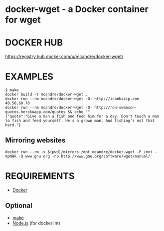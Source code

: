 # docker-wget - a Docker container for wget

# DOCKER HUB

https://registry.hub.docker.com/u/mcandre/docker-wget/

# EXAMPLES

```
$ make
docker build -t mcandre/docker-wget .
docker run --rm mcandre/docker-wget -O- http://icanhazip.com
40.50.60.70
docker run --rm mcandre/docker-wget -O- http://ron-swanson-quotes.herokuapp.com/quotes && echo ""
{"quote":"Give a man a fish and feed him for a day. Don't teach a man to fish and feed yourself. He's a grown man. And fishing's not that hard."}
```

## Mirroring websites

```
docker run --rm -v $(pwd)/mirrors:/mnt mcandre/docker-wget -P /mnt -mpNHk -D www.gnu.org -np http://www.gnu.org/software/wget/manual/
```

# REQUIREMENTS

* [Docker](https://www.docker.com/)

## Optional

* [make](http://www.gnu.org/software/make/)
* [Node.js](https://nodejs.org/en/) (for dockerlint)
